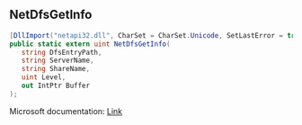 ## NetDfsGetInfo

```csharp
[DllImport("netapi32.dll", CharSet = CharSet.Unicode, SetLastError = true)]
public static extern uint NetDfsGetInfo(
   string DfsEntryPath,
   string ServerName,
   string ShareName,
   uint Level,
   out IntPtr Buffer
);
```

Microsoft documentation: [Link](https://docs.microsoft.com/en-us/windows/win32/api/lmdfs/nf-lmdfs-netdfsgetinfo)

